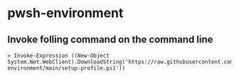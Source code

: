 # pwsh-environment

## Invoke folling command on the command line
```
> Invoke-Expression ((New-Object System.Net.WebClient).DownloadString('https://raw.githubusercontent.com/erikgrahn13/pwsh-environment/main/setup-profile.ps1'))